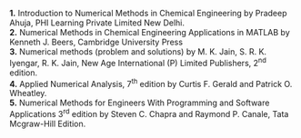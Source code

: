 ﻿<b>1.</b> Introduction to Numerical Methods in Chemical Engineering by Pradeep Ahuja, PHI Learning Private Limited New Delhi.
<br>
<b>2.</b> Numerical Methods in Chemical Engineering Applications in MATLAB by Kenneth J. Beers, Cambridge University Press
<br>
<b>3.</b> Numerical methods (problem and solutions) by M. K. Jain, S. R. K. Iyengar, R. K. Jain, New Age International (P) Limited Publishers, 2<sup>nd</sup> edition.
<br>
<b>4.</b> Applied Numerical Analysis, 7<sup>th</sup> edition by  Curtis F. Gerald and Patrick O. Wheatley.
<br>
<b>5.</b> Numerical Methods for Engineers With Programming and Software Applications 3<sup>rd</sup> edition by Steven C. Chapra and Raymond P. Canale, Tata Mcgraw-Hill Edition.